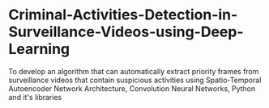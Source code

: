 # Criminal-Activities-Detection-in-Surveillance-Videos-using-Deep-Learning
To develop an algorithm that can automatically extract priority frames from surveillance videos that contain suspicious activities using Spatio-Temporal Autoencoder Network Architecture, Convolution Neural Networks, Python and it's libraries   
